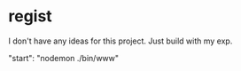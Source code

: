 # regist
I don't have any ideas for this project.
Just build with my exp.

 "start": "nodemon  ./bin/www"
